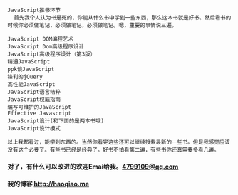 

	JavaScript推书环节
	  首先我个人认为书是死的，你能从什么书中学到一些东西，那么这本书就是好书。然后看书的时候你必须做笔记，必须做笔记，必须做笔记。嗯，重要的事情说三遍。
	
	JavaScript DOM编程艺术
	JavaScript Dom高级程序设计
	JavaScript高级程序设计（第3版）
	精通JavaScript
	ppk谈JavaScript
	锋利的jQuery
	高性能JavaScript
	JavaScript语言精粹
	JavaScript权威指南
	编写可维护的JavaScript
	Effective Javascript
	JavaScript设计(和下面的是两本书哦)
	JavaScript设计模式
	
    以上我都看过，能学到东西的。当然你看完这些还可以继续搜索最新的一些书。但是我感觉应该没有这个必要了。有些书已经是经典了。好书不怕看第二遍，有些书你还真需要多看几遍。
    

    
    
    
    
    



  


#### 对了，有什么可以改进的欢迎Emai给我。<4799109@qq.com>

#### 我的博客 <http://haoqiao.me>

